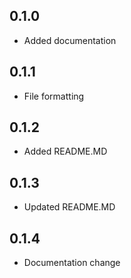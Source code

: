 ## 0.1.0

- Added documentation

## 0.1.1

- File formatting

## 0.1.2

- Added README.MD

## 0.1.3

- Updated README.MD

## 0.1.4

- Documentation change
